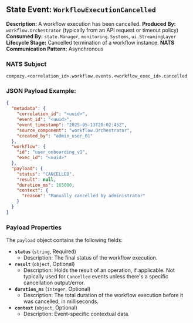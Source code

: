 ## State Event: `WorkflowExecutionCancelled`

**Description:** A workflow execution has been cancelled.
**Produced By:** `workflow.Orchestrator` (typically from an API request or timeout policy)
**Consumed By:** `state.Manager`, `monitoring.Systems`, `ui.StreamingLayer`
**Lifecycle Stage:** Cancelled termination of a workflow instance.
**NATS Communication Pattern:** Asynchronous

### NATS Subject

`compozy.<correlation_id>.workflow.events.<workflow_exec_id>.cancelled`

### JSON Payload Example:

```json
{
  "metadata": {
    "correlation_id": "<uuid>",
    "event_id": "<uuid>",
    "event_timestamp": "2025-05-13T20:02:45Z",
    "source_component": "workflow.Orchestrator",
    "created_by": "admin_user_01"
  },
  "workflow": {
    "id": "user_onboarding_v1",
    "exec_id": "<uuid>"
  },
  "payload": {
    "status": "CANCELLED",
    "result": null,
    "duration_ms": 165000,
    "context": {
      "reason": "Manually cancelled by administrator"
    }
  }
}
```

### Payload Properties

The `payload` object contains the following fields:
-   **`status`** (`string`, Required)
    -   Description: The final status of the workflow execution.
-   **`result`** (`object`, Optional)
    -   Description: Holds the result of an operation, if applicable. Not typically used for `Cancelled` events unless there's a specific cancellation output/error.
-   **`duration_ms`** (`integer`, Optional)
    -   Description: The total duration of the workflow execution before it was cancelled, in milliseconds.
-   **`context`** (`object`, Optional)
    -   Description: Event-specific contextual data.


